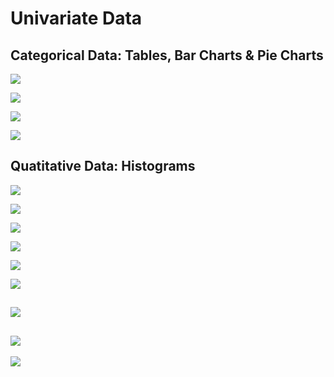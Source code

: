 # Univariate Data
## Categorical Data: Tables, Bar Charts & Pie Charts

![](image.png)

![](image_1.png)

![](image_2.png)

![](image_3.png)

## Quatitative Data: Histograms

![](image_4.png)

![](image_5.png)

![](image_6.png)

![](image_7.png)

![](image_8.png)

![](image_9.png)

![](image_10.png)
---
![](image_11.png)
---
![](image_12.png)


